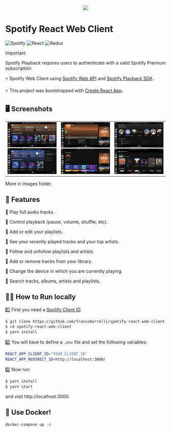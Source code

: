 <p align="center">
  <img src="https://github.com/francoborrelli/spotify-react-web-client/assets/17908233/ad91d92d-200f-4a3e-8171-2b299cc25618" style="height: 250px"/>
</p>



# Spotify React Web Client

![Spotify](https://img.shields.io/badge/Spotify-1ED760?style=for-the-badge&logo=spotify&logoColor=white) ![React](https://img.shields.io/badge/react-%2320232a.svg?style=for-the-badge&logo=react&logoColor=%2361DAFB) ![Redux](https://img.shields.io/badge/redux-%23593d88.svg?style=for-the-badge&logo=redux&logoColor=white)

> [!IMPORTANT]  
> Spotify Playback requires users to authenticate with a valid Spotify Premium subscription.


<p>
  ⚡ Spotify Web Client using <a href="https://developer.spotify.com/documentation/web-api/">Spotify Web API</a> and <a href="https://developer.spotify.com/documentation/web-playback-sdk/">Spotify Playback SDK</a>. 
</p>

<p>
  ⚡ This project was bootstrapped with <a href="https://github.com/facebookincubator/create-react-app">Create React App<a/>.
</p>

## 🖥️ Screenshots


<div align="center">
    <table >
     <tr>
       <td>
         <img src="images/Home.png?raw=true 'Playlist'"/>
         <img src="images/CurrentDevices.png?raw=true 'Playlist'"/>
       </td>
        <td>
         <img src="images/playlist.png?raw=true 'Playlist'"/>
          <img src="images/browse.png?raw=true 'Playlist'"/>
       </td>
                 <td>
         <img src="images/Profile.png?raw=true 'Playlist'"/>
          <img src="images/artist.png?raw=true 'Playlist'"/>
       </td>
     </tr>
    </table>
    </div>

More in images folder.


## 🎹 Features

🎵 Play full audio tracks.

🎵 Control playback (pause, volume, shuffle, etc).

🎵 Add or edit your playlists.

🎵 See your recently played tracks and your top artists.

🎵 Follow and unfollow playlists and artists.

🎵 Add or remove tracks from your library.

🎵 Change the device in which you are currently playing.

🎵 Search tracks, albums, artists and playlists.

## 👨‍💻 How to Run locally

1️⃣ First you need a [Spotify Client ID](https://developer.spotify.com/dashboard/applications).

```bash
$ git clone https://github.com/francoborrelli/spotify-react-web-client.git
$ cd spotify-react-web-client
$ yarn install
```

2️⃣ You will have to define a `.env` file and set the following variables:

```bash
REACT_APP_CLIENT_ID="YOUR_CLIENT_ID"
REACT_APP_REDIRECT_ID=http://localhost:3000/
```

3️⃣ Now run:

```bash
$ yarn install
$ yarn start
```

and visit http://localhost:3000.

## 🐳 Use Docker!

```bash
docker-compose up -d
```



